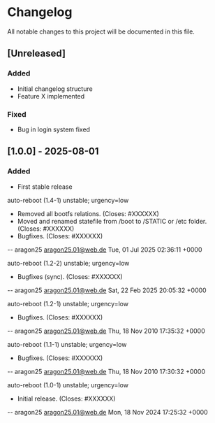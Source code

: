 # Changelog

All notable changes to this project will be documented in this file.

## [Unreleased]

### Added
- Initial changelog structure
- Feature X implemented

### Fixed
- Bug in login system fixed

## [1.0.0] - 2025-08-01

### Added
- First stable release



auto-reboot (1.4-1) unstable; urgency=low

  * Removed all bootfs relations. (Closes: #XXXXXX)
  * Moved and renamed statefile from /boot to /STATIC or /etc folder. (Closes: #XXXXXX)
  * Bugfixes. (Closes: #XXXXXX)

 -- aragon25 <aragon25.01@web.de>  Tue, 01 Jul 2025 02:36:11 +0000
 
 auto-reboot (1.2-2) unstable; urgency=low

  * Bugfixes (sync). (Closes: #XXXXXX)

 -- aragon25 <aragon25.01@web.de>  Sat, 22 Feb 2025 20:05:32 +0000
 
 auto-reboot (1.2-1) unstable; urgency=low

  * Bugfixes. (Closes: #XXXXXX)

 -- aragon25 <aragon25.01@web.de>  Thu, 18 Nov 2010 17:35:32 +0000
 
 auto-reboot (1.1-1) unstable; urgency=low

  * Bugfixes. (Closes: #XXXXXX)

 -- aragon25 <aragon25.01@web.de>  Thu, 18 Nov 2010 17:30:32 +0000

 auto-reboot (1.0-1) unstable; urgency=low

  * Initial release. (Closes: #XXXXXX)

 -- aragon25 <aragon25.01@web.de>  Mon, 18 Nov 2024 17:25:32 +0000